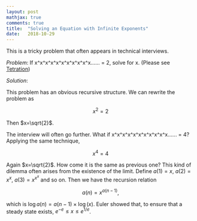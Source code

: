 ```yaml
---
layout: post
mathjax: true
comments: true
title:  "Solving an Equation with Infinite Exponents"
date:   2018-10-29
---
```


This is a tricky problem that often appears in technical interviews.

*Problem*: If x^x^x^x^x^x^x^x^x^x^x...... = 2, solve for x. (Please see [Tetration](https://en.wikipedia.org/wiki/Tetration#cite_note-8))

*Solution*:

This problem has an obvious recursive structure. We can rewrite the problem as

$$
x^2=2
$$

Then $x=\sqrt{2}$.

The interview will often go further. What if x^x^x^x^x^x^x^x^x^x^x...... = 4? Applying the same technique,

$$
x^4=4
$$

Again $x=\sqrt{2}$. How come it is the same as previous one? This kind of dilemma often arises from the existence of the limit.
Define $a(1)=x$, $a(2)=x^x$, $a(3)=x^{x^x}$ and so on. Then we have the recursion relation 

$$
a(n)=x^{a(n-1)},
$$

which is $\log a(n)=a(n-1)\times \log(x)$. Euler showed that, to ensure that a steady state exists, $e^{-e}\le x \le e^{1/e}$.
